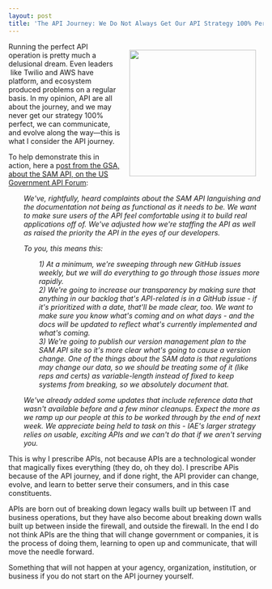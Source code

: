 ```yaml
---
layout: post
title: 'The API Journey: We Do Not Always Get Our API Strategy 100% Perfect, But We Can Communicate, Learn and Evolve'
---
```

<p><a href="https://gsa.github.io/sam_api/sam/"><img style="padding: 15px;" src="http://kinlane-productions.s3.amazonaws.com/api-evangelist-site/blog/sam-api-gov.gif" alt="" width="250" align="right" /></a></p>
<p>Running the perfect API operation is pretty much a delusional dream. Even leaders &nbsp;like Twilio and AWS have platform, and ecosystem produced problems on a regular basis. In my opinion, API are all about the journey, and we may never get our strategy 100% perfect, we can communicate, and evolve along the way&mdash;this is what I consider the API journey.</p>
<p>To help demonstrate this in action, here a p<a href="https://groups.google.com/forum/#!topic/us-government-apis/yBlLdvG2lmk">ost from the GSA, about the SAM API, on the US Government API Forum</a>:</p>
<p style="padding-left: 30px;"><em>We've, rightfully, heard complaints about the SAM API languishing and the documentation not being as functional as it needs to be. We want to make sure users of the API feel comfortable using it to build real applications off of. We've adjusted how we're staffing the API as well as raised the priority the API in the eyes of our developers.</em></p>
<p style="padding-left: 30px;"><em>To you, this means this:</em>&nbsp;</p>
<p style="padding-left: 60px;"><em>1) At a minimum, we're sweeping through new GitHub issues weekly, but we will do everything to go through those issues more rapidly.<br /></em><em>2) We're going to increase our transparency by making sure that anything in our backlog that's API-related is in a GitHub issue - if it's prioritized with a date, that'll be made clear, too. We want to make sure you know what's coming and on what days - and the docs will be updated to reflect what's currently implemented and what's coming.<br /></em><em>3) We're going to publish our version management plan to the SAM API site so it's more clear what's going to cause a version change. One of the things about the SAM data is that regulations may change our data, so we should be treating some of it (like reps and certs) as variable-length instead of fixed to keep systems from breaking, so we absolutely document that.</em></p>
<p style="padding-left: 30px;"><em></em><em>We've already added some updates that include reference data that wasn't available before and a few minor cleanups. Expect the more as we ramp up our people at this to be worked through by the end of next week. We appreciate being held to task on this - IAE's larger strategy relies on usable, exciting APIs and we can't do that if we aren't serving you.</em></p>
<p>This is why I prescribe APIs, not because APIs are a technological wonder that magically fixes everything (they do, oh they do). I prescribe APis because of the API journey, and if done right, the API provider can change, evolve, and learn to better serve their consumers, and in this case constituents.</p>
<p>APIs are born out of breaking down legacy walls built up between IT and business operations, but they have also become about breaking down walls built up between inside the firewall, and outside the firewall. In the end I do not think APIs are the thing that will change government or companies, it is the process of doing them, learning to open up and communicate, that will move the needle forward.</p>
<p>Something that will not happen at your agency, organization, institution, or business if you do not start on the API journey yourself.</p>